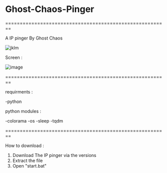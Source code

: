 # Ghost-Chaos-Pinger
========================================================


A IP pinger By Ghost Chaos


![jklm](https://user-images.githubusercontent.com/105104238/172174357-63f8df99-55ff-4cb4-9865-7f60caa8b966.png)

Screen : 

![image](https://user-images.githubusercontent.com/105104238/172172379-7e964c26-4399-4266-bec7-72ece2cdb4d5.png)

========================================================

requirments : 

-python

python modules :

-colorama
-os
-sleep
-tqdm

========================================================

How to download : 
1.	Download The IP pinger via the versions
2.	Extract the file
3.	Open "start.bat"
